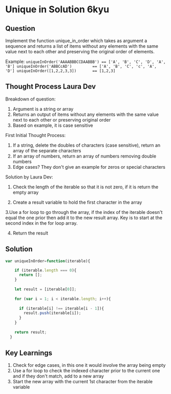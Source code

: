 # Unique in Solution 6kyu

## Question
Implement the function unique_in_order which takes as argument a sequence and returns a list of items without any elements with the same value next to each other and preserving the original order of elements.

Example:
`
uniqueInOrder('AAAABBBCCDAABBB') == ['A', 'B', 'C', 'D', 'A', 'B']
uniqueInOrder('ABBCcAD')         == ['A', 'B', 'C', 'c', 'A', 'D']
uniqueInOrder([1,2,2,3,3])       == [1,2,3]
`
## Thought Process Laura Dev

Breakdown of question:
1. Argument is a string or array
2. Returns an output of items without any elements with the same value next to each other or preserving original order
3. Based on example, it is case sensitive

First Initial Thought Process:
1. If a string, delete the doubles of characters (case sensitive), return an array of the separate characters
2. If an array of numbers, return an array of numbers removing double numbers
3. Edge cases? They don't give an example for zeros or special characters

Solution by Laura Dev:
1. Check the length of the iterable so that it is not zero, if it is return the empty array

2. Create a result variable to hold the first character in the array

3.Use a for loop to go through the array, if the index of the iterable doesn't equal the one prior then add it to the new result array. Key is to start at the second index in the for loop array.

4. Return the result

## Solution

```javascript
var uniqueInOrder=function(iterable){

    if (iterable.length === 0){
      return [];
    }
    
    let result = [iterable[0]];
    
    for (var i = 1; i < iterable.length; i++){
      
      if (iterable[i] !== iterable[i - 1]){
        result.push(iterable[i]);
      }
    }
  
    return result;
  }
  ```


## Key Learnings


1. Check for edge cases, in this one it would involve the array being empty
2. Use a for loop to check the indexed character prior to the current one and if they don't match, add to a new array
3. Start the new array with the current 1st character from the iterable variable